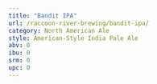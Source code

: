 ```yaml
---
title: "Bandit IPA"
url: /raccoon-river-brewing/bandit-ipa/
category: North American Ale
style: American-Style India Pale Ale
abv: 0
ibu: 0
srm: 0
upc: 0
---
```


